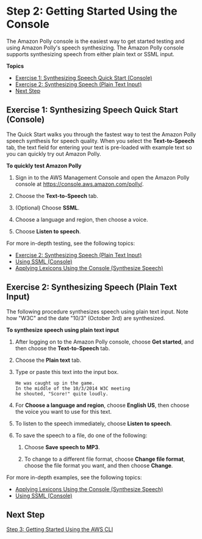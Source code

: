 # Step 2: Getting Started Using the Console<a name="getting-started-console"></a>

The Amazon Polly console is the easiest way to get started testing and using Amazon Polly's speech synthesizing\. The Amazon Polly console supports synthesizing speech from either plain text or SSML input\.

**Topics**
+ [Exercise 1: Synthesizing Speech Quick Start \(Console\)](#quick-start-text-to-speech)
+ [Exercise 2: Synthesizing Speech \(Plain Text Input\)](#plain-text-to-speech-console)
+ [Next Step](#gs-console-next-step)

## Exercise 1: Synthesizing Speech Quick Start \(Console\)<a name="quick-start-text-to-speech"></a>

The Quick Start walks you through the fastest way to test the Amazon Polly speech synthesis for speech quality\. When you select the **Text\-to\-Speech** tab, the text field for entering your text is pre\-loaded with example text so you can quickly try out Amazon Polly\.

**To quickly test Amazon Polly**

1. Sign in to the AWS Management Console and open the Amazon Polly console at [https://console\.aws\.amazon\.com/polly/](https://console.aws.amazon.com/polly/)\.

1. Choose the **Text\-to\-Speech** tab\.

1. \(Optional\) Choose **SSML**\.

1. Choose a language and region, then choose a voice\.

1. Choose **Listen to speech**\.

For more in\-depth testing, see the following topics:
+ [Exercise 2: Synthesizing Speech \(Plain Text Input\)](#plain-text-to-speech-console)
+ [Using SSML \(Console\)](ssml-to-speech-console.md)
+ [Applying Lexicons Using the Console \(Synthesize Speech\)](managing-lexicons-console.md#managing-lexicons-console-synthesize-speech)

## Exercise 2: Synthesizing Speech \(Plain Text Input\)<a name="plain-text-to-speech-console"></a>

The following procedure synthesizes speech using plain text input\. Note how "W3C" and the date "10/3" \(October 3rd\) are synthesized\.

**To synthesize speech using plain text input**

1. After logging on to the Amazon Polly console, choose **Get started**, and then choose the **Text\-to\-Speech** tab\. 

1. Choose the **Plain text** tab\.

1. Type or paste this text into the input box\.

   ```
   He was caught up in the game. 
   In the middle of the 10/3/2014 W3C meeting
   he shouted, "Score!" quite loudly.
   ```

1. For **Choose a language and region**, choose **English US**, then choose the voice you want to use for this text\.

1. To listen to the speech immediately, choose **Listen to speech**\.

1. To save the speech to a file, do one of the following:

   1. Choose **Save speech to MP3**\.

   1. To change to a different file format, choose **Change file format**, choose the file format you want, and then choose **Change**\.

For more in\-depth examples, see the following topics:
+ [Applying Lexicons Using the Console \(Synthesize Speech\)](managing-lexicons-console.md#managing-lexicons-console-synthesize-speech)
+ [Using SSML \(Console\)](ssml-to-speech-console.md)

## Next Step<a name="gs-console-next-step"></a>

[Step 3: Getting Started Using the AWS CLI](getting-started-cli.md)